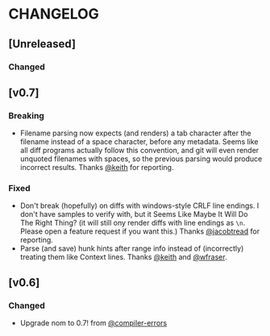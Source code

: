 # CHANGELOG

## [Unreleased]
### Changed

## [v0.7]
### Breaking
- Filename parsing now expects (and renders) a tab character after the filename instead of a space character, before any metadata. Seems like all diff programs actually follow this convention, and git will even render unquoted filenames with spaces, so the previous parsing would produce incorrect results. Thanks [@keith](https://github.com/keith) for reporting.

### Fixed
- Don't break (hopefully) on diffs with windows-style CRLF line endings. I don't have samples to verify with, but it Seems Like Maybe It Will Do The Right Thing? (it will still ony render diffs with line endings as `\n`. Please open a feature request if you want this.) Thanks [@jacobtread](https://github.com/jacobtread) for reporting.
- Parse (and save) hunk hints after range info instead of (incorrectly) treating them like Context lines. Thanks [@keith](https://github.com/keith) and [@wfraser](https://github.com/wfraser).

## [v0.6]
### Changed
- Upgrade nom to 0.7! from [@compiler-errors](https://github.com/compiler-errors)
